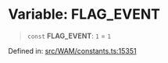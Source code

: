 # Variable: FLAG\_EVENT

> `const` **FLAG\_EVENT**: `1` = `1`

Defined in: [src/WAM/constants.ts:15351](https://github.com/Fokusdotid/Baileys/blob/d7495b24bcd136e35724329fba661cfcc0bc8eed/src/WAM/constants.ts#L15351)
